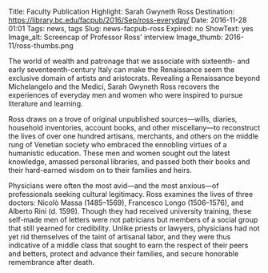 Title: Faculty Publication Highlight: Sarah Gwyneth Ross
Destination: https://library.bc.edu/facpub/2016/Sep/ross-everyday/
Date: 2016-11-28 01:01 
Tags: news, tags 
Slug: news-facpub-ross
Expired: no
ShowText: yes
Image_alt: Screencap of Professor Ross' interview
Image_thumb: 2016-11/ross-thumbs.png

The world of wealth and patronage that we associate with sixteenth- and early seventeenth-century Italy can make the Renaissance seem the exclusive domain of artists and aristocrats. Revealing a Renaissance beyond Michelangelo and the Medici, Sarah Gwyneth Ross recovers the experiences of everyday men and women who were inspired to pursue literature and learning.

Ross draws on a trove of original unpublished sources—wills, diaries, household inventories, account books, and other miscellany—to reconstruct the lives of over one hundred artisans, merchants, and others on the middle rung of Venetian society who embraced the ennobling virtues of a humanistic education. These men and women sought out the latest knowledge, amassed personal libraries, and passed both their books and their hard-earned wisdom on to their families and heirs.

Physicians were often the most avid—and the most anxious—of professionals seeking cultural legitimacy. Ross examines the lives of three doctors: Nicolò Massa (1485–1569), Francesco Longo (1506–1576), and Alberto Rini (d. 1599). Though they had received university training, these self-made men of letters were not patricians but members of a social group that still yearned for credibility. Unlike priests or lawyers, physicians had not yet rid themselves of the taint of artisanal labor, and they were thus indicative of a middle class that sought to earn the respect of their peers and betters, protect and advance their families, and secure honorable remembrance after death.